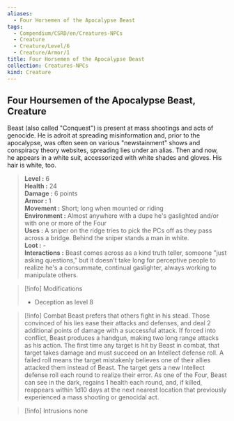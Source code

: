 ```yaml
---
aliases:
  - Four Horsemen of the Apocalypse Beast
tags:
  - Compendium/CSRD/en/Creatures-NPCs
  - Creature
  - Creature/Level/6
  - Creature/Armor/1
title: Four Horsemen of the Apocalypse Beast
collection: Creatures-NPCs
kind: Creature
---
```

## Four Hoursemen of the Apocalypse Beast, Creature  
Beast (also called "Conquest") is present at mass shootings and acts of genocide. He is adroit at spreading misinformation and, prior to the apocalypse, was often seen on various "newstainment" shows and conspiracy theory websites, spreading lies under an alias. Then and now, he appears in a white suit, accessorized with white shades and gloves. His hair is white, too.  
  
> **Level :** 6  
> **Health :** 24  
> **Damage :** 6 points  
> **Armor :** 1  
> **Movement :** Short; long when mounted or riding  
> **Environment :** Almost anywhere with a dupe he's gaslighted and/or with one or more of the Four  
> **Uses :** A sniper on the ridge tries to pick the PCs off as they pass across a bridge. Behind the sniper stands a man in white.  
> **Loot :** -  
> **Interactions :** Beast comes across as a kind truth teller, someone "just asking questions," but it doesn't take long for perceptive people to realize he's a consummate, continual gaslighter, always working to manipulate others.  

>[!info] Modifications 
>- Deception as level 8  
>  
  

>[!info] Combat 
> Beast prefers that others fight in his stead. Those convinced of his lies ease their attacks and defenses, and deal 2 additional points of damage with a successful attack. If forced into conflict, Beast produces a handgun, making two long range attacks as his action. The first time any target is hit by Beast in combat, that target takes damage and must succeed on an Intellect defense roll. A failed roll means the target mistakenly believes one of their allies attacked them instead of Beast. The target gets a new Intellect defense roll each round to realize their error. 
As one of the Four, Beast can see in the dark, regains 1 health each round, and, if killed, reappears within 1d10 days at the next nearest location that previously experienced a mass shooting or genocidal act.  
  

>[!info] Intrusions 
> none  
